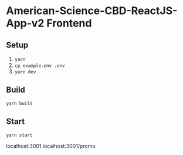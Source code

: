 # American-Science-CBD-ReactJS-App-v2 Frontend

## Setup

1.  `yarn`
2.  `cp example.env .env`
3.  `yarn dev`


## Build

`yarn build`

## Start

`yarn start`

localhost:3001
localhost:3001/promo
